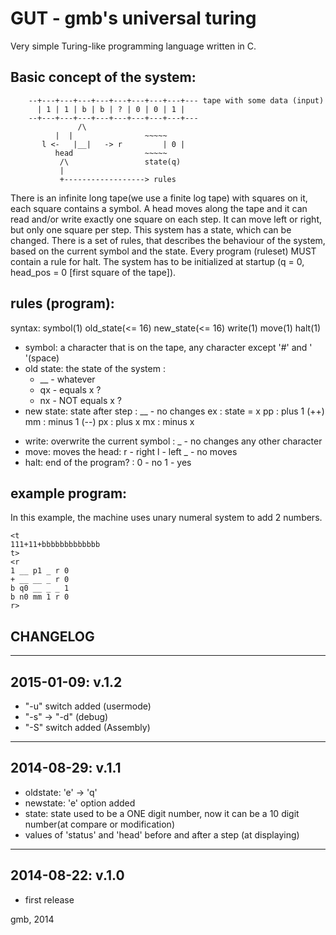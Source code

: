 # GUT - gmb's universal turing
 
Very simple Turing-like programming language written in C.

## Basic concept of the system:
```
	--+---+---+---+---+---+---+---+---+--- tape with some data (input)
	  | 1 | 1 | b | b | ? | 0 | 0 | 1 |
	--+---+---+---+---+---+---+---+---+---
               /\                 
	      |  |                ~~~~~ 
       l <-   |__|   -> r         | 0 |
	      head                ~~~~~
	       /\                 state(q)
	       |
	       +------------------> rules  
```
There is an infinite long tape(we use a finite log tape) with squares on it, each square contains a symbol. A head moves along the tape and it can read and/or write exactly one square on each step. It can move left or right, but only one square per step.
This system has a state, which can be changed. There is a set of rules, that describes the behaviour of the system, based on the current symbol and the state.
Every program (ruleset) MUST contain a rule for halt.
The system has to be initialized at startup (q = 0, head_pos = 0 [first square of the tape]).


## rules (program):

syntax: symbol(1) old_state(<= 16) new_state(<= 16) write(1) move(1) halt(1)

* symbol: a character that is on the tape, any character except '#' and ' '(space)
* old state: the state of the system : 
	* __ - whatever
	* qx - equals x ?
	* nx - NOT equals x ?
* new state: state after step : __ - no changes
				ex : state = x
				pp : plus 1 (++)
				mm : minus 1 (--)
				px : plus x
				mx : minus x
- write: overwrite the current symbol : _ - no changes
					any other character 
- move: moves the head: r - right
			l - left
			_ - no moves 
- halt: end of the program? : 0 - no
			      1 - yes

## example program:

In this example, the machine uses unary numeral system to add 2 numbers.
```
<t
111+11+bbbbbbbbbbbbb
t>
<r
1 __ p1 _ r 0
+ __ __ _ r 0
b q0 __ _ _ 1
b n0 mm 1 r 0
r>
```

## CHANGELOG
------------------
2015-01-09: v.1.2
------------------
  - "-u" switch added (usermode)
  - "-s" -> "-d" (debug)
  - "-S" switch added (Assembly)
------------------
2014-08-29: v.1.1
------------------
 - oldstate: 'e' -> 'q'
 - newstate: 'e' option added
 - state: state used to be a ONE digit number, now it can be a 10 digit number(at compare or modification)
 - values of 'status' and 'head' before and after a step (at displaying)

------------------
2014-08-22: v.1.0
------------------
 - first release

 gmb, 2014
